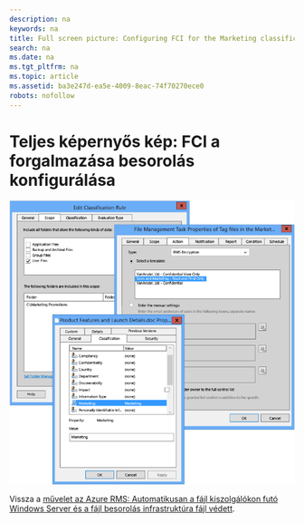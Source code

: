 ```yaml
---
description: na
keywords: na
title: Full screen picture: Configuring FCI for the Marketing classification
search: na
ms.date: na
ms.tgt_pltfrm: na
ms.topic: article
ms.assetid: ba3e247d-ea5e-4009-8eac-74f70270ece0
robots: nofollow
---
```

# Teljes k&#233;pernyős k&#233;p: FCI a forgalmaz&#225;sa besorol&#225;s konfigur&#225;l&#225;sa
![](../Image/AzRMS_ExampleFCI_Configuration.png)

Vissza a [művelet az Azure RMS: Automatikusan a fájl kiszolgálókon futó Windows Server és a fájl besorolás infrastruktúra fájl védett](http://technet.microsoft.com/library/jj585026.aspx).

